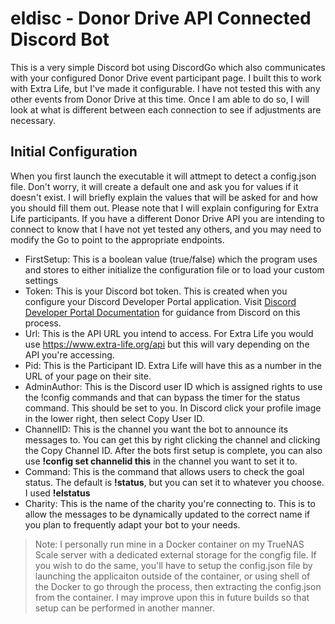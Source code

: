 # eldisc - Donor Drive API Connected Discord Bot
This is a very simple Discord bot using DiscordGo which also communicates with your configured Donor Drive event participant page. I built this to work with Extra Life, but I've made it configurable. I have not tested this with any other events from Donor Drive at this time. Once I am able to do so, I will look at what is different between each connection to see if adjustments are necessary.

## Initial Configuration
When you first launch the executable it will attmept to detect a config.json file. Don't worry, it will create a default one and ask you for values if it doesn't exist. I will briefly explain the values that will be asked for and how you should fill them out.
Please note that I will explain configuring for Extra Life participants. If you have a different Donor Drive API you are intending to connect to know that I have not yet tested any others, and you may need to modify the Go to point to the appropriate endpoints.

- FirstSetup: This is a boolean value (true/false) which the program uses and stores to either initialize the configuration file or to load your custom settings
- Token: This is your Discord bot token. This is created when you configure your Discord Developer Portal application. Visit [Discord Developer Portal Documentation](https://discord.com/developers/docs/intro) for guidance from Discord on this process.
- Url: This is the API URL you intend to access. For Extra Life you would use https://www.extra-life.org/api but this will vary depending on the API you're accessing.
- Pid: This is the Participant ID. Extra Life will have this as a number in the URL of your page on their site.
- AdminAuthor: This is the Discord user ID which is assigned rights to use the !config commands and that can bypass the timer for the status command. This should be set to you. In Discord click your profile image in the lower right, then select Copy User ID.
- ChannelID: This is the channel you want the bot to announce its messages to. You can get this by right clicking the channel and clicking the Copy Channel ID. After the bots first setup is complete, you can also use **!config set channelid this** in the channel you want to set it to.
- Command: This is the command that allows users to check the goal status. The default is **!status**, but you can set it to whatever you choose. I used **!elstatus**
- Charity: This is the name of the charity you're connecting to. This is to allow the messages to be dynamically updated to the correct name if you plan to frequently adapt your bot to your needs.

  
> Note: I personally run mine in a Docker container on my TrueNAS Scale server with a dedicated external storage for the congfig file. If you wish to do the same, you'll have to setup the config.json file by launching the applicaiton outside of the container, or using shell of the Docker to go through the process, then extracting the config.json from the container. I may improve upon this in future builds so that setup can be performed in another manner.
